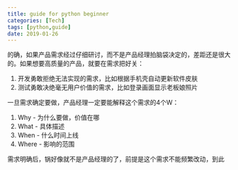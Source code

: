 ```yaml
---
title: guide for python beginner
categories: [Tech]
tags: [python,guide]
date: 2019-01-26
---
```


的确，如果产品需求经过仔细研讨，而不是产品经理拍脑袋决定的，差距还是很大的。如果想要高质量的产品，就要在需求把好关：

1. 开发勇敢拒绝无法实现的需求，比如根据手机壳自动更新软件皮肤
2. 测试勇敢决绝毫无用户价值的需求，比如登录画面显示老板娘照片

一旦需求确定要做，产品经理一定要能解释这个需求的4个W：

1. Why - 为什么要做，价值在哪
2. What - 具体描述
3. When - 什么时间上线
4. Where - 影响的范围

需求明确后，锅好像就不是产品经理的了，前提是这个需求不能频繁改动，到此